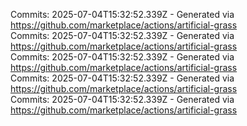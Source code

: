Commits: 2025-07-04T15:32:52.339Z - Generated via https://github.com/marketplace/actions/artificial-grass
<br>
Commits: 2025-07-04T15:32:52.339Z - Generated via https://github.com/marketplace/actions/artificial-grass
<br>
Commits: 2025-07-04T15:32:52.339Z - Generated via https://github.com/marketplace/actions/artificial-grass
<br>
Commits: 2025-07-04T15:32:52.339Z - Generated via https://github.com/marketplace/actions/artificial-grass
<br>
Commits: 2025-07-04T15:32:52.339Z - Generated via https://github.com/marketplace/actions/artificial-grass
<br>
